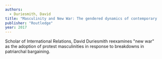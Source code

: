 ```yaml
---
authors:
  - Duriesmith, David
title: "Masculinity and New War: The gendered dynamics of contemporary armed conflict"
publisher: "Routledge"
year: 2017
---
```


Scholar of International Relations, David Duriesmith reexamines "new
war" as the adoption of protest masculinities in response to
breakdowns in patriarchal bargaining.
